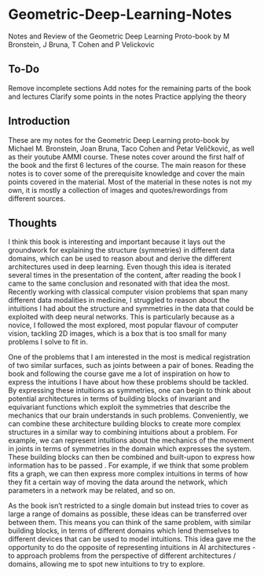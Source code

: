 # Geometric-Deep-Learning-Notes
Notes and Review of the Geometric Deep Learning Proto-book by M Bronstein, J Bruna, T Cohen and P Velickovic

## To-Do
Remove incomplete sections
Add notes for the remaining parts of the book and lectures
Clarify some points in the notes
Practice applying the theory

## Introduction
These are my notes for the Geometric Deep Learning proto-book by Michael M. Bronstein, Joan Bruna, Taco Cohen and Petar Veličković, as well as their youtube AMMI course. These notes cover around the first half of the book and the first 6 lectures of the course. The main reason for these notes is to cover some of the prerequisite knowledge and cover the main points covered in the material. Most of the material in these notes is not my own, it is mostly a collection of images and quotes/rewordings from different sources.

## Thoughts
I think this book is interesting and important because it lays out the groundwork for explaining the structure (symmetries) in different data domains, which can be used to reason about and derive the different architectures used in deep learning. Even though this idea is iterated several times in the presentation of the content, after reading the book I came to the same conclusion and resonated with that idea the most. Recently working with classical computer vision problems that span many different data modalities in medicine, I struggled to reason about the intuitions I had about the structure and symmetries in the data that could be exploited with deep neural networks. This is particularly because as a novice, I followed the most explored, most popular flavour of computer vision, tackling 2D images, which is a box that is too small for many problems I solve to fit in.

One of the problems that I am interested in the most is medical registration of two similar surfaces, such as joints between a pair of bones. Reading the book and following the course gave me a lot of inspiration on how to express the intuitions I have about how these problems should be tackled. By expressing these intuitions as symmetries, one can begin to think about potential architectures in terms of building blocks of invariant and equivariant functions which exploit the symmetries that describe the mechanics that our brain understands in such problems. Conveniently, we can combine these architecture building blocks to create more complex structures in a similar way to combining intuitions about a problem. For example, we can represent intuitions about the mechanics of the movement in joints in terms of symmetries in the domain which expresses the system. These building blocks can then be combined and built-upon to express how information has to be passed . For example, if we think that some problem fits a graph, we can then express more complex intuitions in terms of how they fit a certain way of moving the data around the network, which parameters in a network may be related, and so on. 

As the book isn’t restricted to a single domain but instead tries to cover as large a range of domains as possible, these ideas can be transferred over between them. This means you can think of the same problem, with similar building blocks, in terms of different domains which lend themselves to different devices that can be used to model intuitions. This idea gave me the opportunity to do the opposite of representing intuitions in AI architectures - to approach problems from the perspective of different architectures / domains, allowing me to spot new intuitions to try to explore. 
